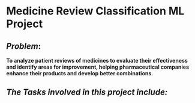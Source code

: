 # Medicine Review Classification ML Project



## ***Problem***:
**To analyze patient reviews of medicines to evaluate their effectiveness and identify areas for improvement, helping pharmaceutical companies enhance their products and develop better combinations.**



## ***The Tasks involved in this project include:***
